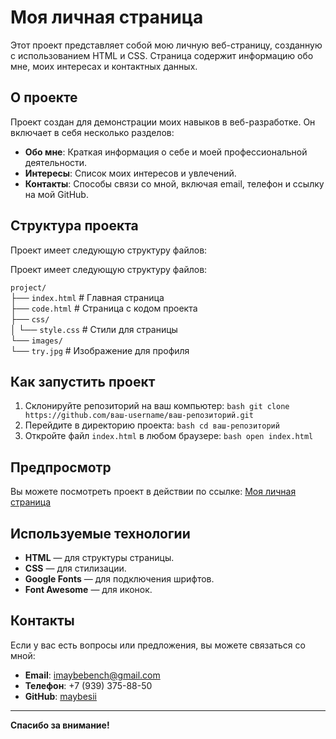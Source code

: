 
# Моя личная страница

Этот проект представляет собой мою личную веб-страницу, созданную с использованием HTML и CSS. Страница содержит информацию обо мне, моих интересах и контактных данных.

## О проекте

Проект создан для демонстрации моих навыков в веб-разработке. Он включает в себя несколько разделов:
- **Обо мне**: Краткая информация о себе и моей профессиональной деятельности.
- **Интересы**: Список моих интересов и увлечений.
- **Контакты**: Способы связи со мной, включая email, телефон и ссылку на мой GitHub.

## Структура проекта

Проект имеет следующую структуру файлов:

Проект имеет следующую структуру файлов:  

`project/`  
├── `index.html`            # Главная страница  
├── `code.html`             # Страница с кодом проекта  
├── `css/`  
│   └── `style.css`         # Стили для страницы  
└── `images/`  
    └── `try.jpg`           # Изображение для профиля

## Как запустить проект

1. Склонируйте репозиторий на ваш компьютер:
   ```bash git clone https://github.com/ваш-username/ваш-репозиторий.git```
2. Перейдите в директорию проекта:
   ```bash cd ваш-репозиторий```
3. Откройте файл `index.html` в любом браузере:
   ```bash open index.html```

## Предпросмотр

Вы можете посмотреть проект в действии по ссылке: [Моя личная страница](http://f1091403.xsph.ru/DZ_KOMP/index.html)

## Используемые технологии

- **HTML** — для структуры страницы.
- **CSS** — для стилизации.
- **Google Fonts** — для подключения шрифтов.
- **Font Awesome** — для иконок.

## Контакты

Если у вас есть вопросы или предложения, вы можете связаться со мной:

- **Email**: [imaybebench@gmail.com](mailto:imaybebench@gmail.com)
- **Телефон**: +7 (939) 375-88-50
- **GitHub**: [maybesii](https://github.com/maybesii)

---

**Спасибо за внимание!**
